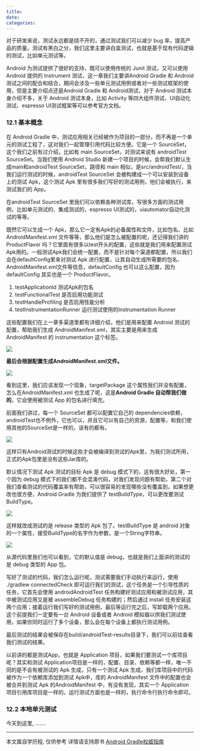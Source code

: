 ```yaml
---
title:
date:
categories:
---
```


对于研发来说，测试永远都是绕不开的，通过测试我们可以减少 bug 率，提高产品的质量。测试有黑白之分，我们这里主要讲白盒测试，也就是基于现有代码逻辑的测试，比如单元测试等。

Android 为测试提供了很好的支持，既可以使用传统的 Junit 测试，又可以使用 Android 提供的 Instrument 测试，这一章我们主要讲Android Gradle 和 Android 测试之间的配合和结合，期间会涉及一些单元测试用例或者对一些测试框架的使用，但是主要介绍点还是Android Gradle 和 Android测试，对于 Android 测试本身介绍不多，关于 Android 测试本身，比如 Activity 等四大组件测试、UI自动化测试、espresso UI测试框架等可以参考官方文档。

### 12.1 基本概念

在 Android Gradle 中，测试应用相关已经被作为项目的一部分，而不再是一个单元的测试工程了，这对我们一起管理引用代码比较方便。它是一个 SourceSet，这个我们之前有过介绍，比如有 main SourceSet，对测试来说有 androidTest SourceSet。当我们使用 Android Studio 新建一个项目的时候，会帮我们默认生成main和androidTest SourceSet，路径和 main 相似，是src/androidTest/，当我们运行测试的时候，androidTest SourceSet 会被构建成一个可以安装到设备上的测试 Apk，这个测试 Apk 里有很多我们写好的测试用例，他们会被执行，来测试我们的 App。

在androidTest SourceSet 里我们可以依赖各种测试库，写很多方面的测试用例，比如单元测试的、集成测试的，espresso UI测试的，uiautomator自动化测试的等等。

既然它可以生成一个 Apk，那么它一定有Apk的必备属性和文件，比如包名、比如 AndroidManifest.xml 文件等等，那么他们是怎么被配置的呢，还记得我们讲的 ProductFlavor 吗？它里面有很多以test开头的配置，这些就是我们用来配置测试Apk用的。一般测试Apk我们会统一配置，而不是针对每个渠道都配置，所以我们会在defaultConfig里来对测试 Apk 进行配置，让其自动生成所需要的包名、AndroidManifest.xml文件等信息，defaultConfig 也可以这么配置，因为defaultConfig 其实也是一个 ProductFlavor。

1. testApplicationId 测试Apk的包名
2. testFunctionalTest 是否启用功能测试
3. testHandleProfiling 是否启用性能分析
4. testInstrumentationRunner 运行测试使用的Instrumentation Runner

这些配置我们在上一章多渠道里都有详细介绍，他们是用来配置 Android 测试的配置，帮助我们生成 AndroidManifest.xml，其实主要是用来生成 AndroidManifest 的 instrumentation 这个标签。

![](http://upload-images.jianshu.io/upload_images/1662509-23532f5b6a70f2d4.png?imageMogr2/auto-orient/strip%7CimageView2/2/w/1240)

**最后会根据配置生成AndroidManifest.xml文件。**

![](http://upload-images.jianshu.io/upload_images/1662509-ffa5f8d9bb73eb12.png?imageMogr2/auto-orient/strip%7CimageView2/2/w/1240)

看到这里，我们应该发现一个现象，targetPackage 这个属性我们并没有配置，怎么在AndroidManifest.xml 也生成了呢，这是**Android Gradle 自动帮我们做的**，它会使用被测试 App 的包名进行填充。

前面我们讲过，每一个 SourceSet 都可以配置它自己的 dependencies依赖，androidTest也不例外，它也可以，并且它可以有自己的资源，配置等，和我们使用其他的SourceSet是一样的，该有的都有。

![](http://upload-images.jianshu.io/upload_images/1662509-0580915f6a575f90.png?imageMogr2/auto-orient/strip%7CimageView2/2/w/1240)

这样只有Android测试的时候这些才会被编译到测试的Apk里，为我们测试所用，正式的Apk包里是没有这些Jar库的。

默认情况下测试 Apk 测试的目标 Apk 是 debug 模式下的，这有很大好处，第一个因为 debug 模式下的我们都不会混淆代码，对我们发现问题有帮助，第二个对我们查看测试的代码覆盖率有帮助，可以很容易的发现哪些没有覆盖到，如果想更改也很方便，Android Gradle 为我们提供了 testBuildType，可以更改要测试BuildType。

![](http://upload-images.jianshu.io/upload_images/1662509-ebe7b93068150e11.png?imageMogr2/auto-orient/strip%7CimageView2/2/w/1240)

这样就改成测试的是 release 类型的 Apk 包了。testBuildType 是 android 对象的一个属性，接受BuildType的名字作为参数，是一个String字符串。

![](http://upload-images.jianshu.io/upload_images/1662509-91fae7faf6dc8cb2.png?imageMogr2/auto-orient/strip%7CimageView2/2/w/1240)

从源代码里我们也可以看到，它的默认值是 debug，也就是我们上面讲的测试的是 debug 类型的 App 包。

写好了测试的代码，我们怎么运行呢，测试需要我们手动执行来运行，使用 ./gradlew connectedCheck 即可运行我们的测试，这个任务是一个引导性质的任务，它首先会使用 androidAndroidTest 任务构建好测试应用和被测试应用，其中被测试应用又是被 assembleDebug 任务构建的；然后通过 install 任务安装这两个应用；接着运行我们写好的测试用例，最后等运行完之后，写卸载两个应用。这个前提我们一定要有一台 Android 设备或者 Android 模拟器以供我们测试使用，如果你同时运行了多个设备，那么会在每个设备上都执行测试用例。

最后测试的结果会被保存在build/androidTest-results目录下，我们可以前往查看我们测试的结果。

以前讲的都是测试App，也就是 Application 项目，如果我们要测试一个库项目呢？其实和测试 Application项目是一样的，配置、目录、依赖等都一样，唯一不同的是不会有被测试的 Apk 生成，只有一个测试 Apk 生成，我们库项目中的代码被作为一个依赖库添加到测试 Apk中，库的 AndroidManifest 文件中的配置也会被合并到测试 Apk 的AndroidManifest 中，有没有发现，其实一个 Application 项目引用库项目是一样的。运行测试方面也是一样的，执行命令行执行命令即可。

### 12.2 本地单元测试

今天到这里, .......

---
本文属自学历程, 仅供参考
详情请支持原书 [Android Gradle权威指南](https://yuedu.baidu.com/ebook/14a722970740be1e640e9a3e)
